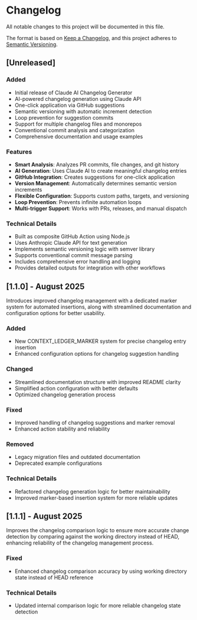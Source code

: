 # Changelog

All notable changes to this project will be documented in this file.

The format is based on [Keep a Changelog](https://keepachangelog.com/en/1.0.0/),
and this project adheres to [Semantic Versioning](https://semver.org/spec/v2.0.0.html).

## [Unreleased]

### Added

- Initial release of Claude AI Changelog Generator
- AI-powered changelog generation using Claude API
- One-click application via GitHub suggestions
- Semantic versioning with automatic increment detection
- Loop prevention for suggestion commits
- Support for multiple changelog files and monorepos
- Conventional commit analysis and categorization
- Comprehensive documentation and usage examples

### Features

- **Smart Analysis**: Analyzes PR commits, file changes, and git history
- **AI Generation**: Uses Claude AI to create meaningful changelog entries
- **GitHub Integration**: Creates suggestions for one-click application
- **Version Management**: Automatically determines semantic version increments
- **Flexible Configuration**: Supports custom paths, targets, and versioning
- **Loop Prevention**: Prevents infinite automation loops
- **Multi-trigger Support**: Works with PRs, releases, and manual dispatch

### Technical Details

- Built as composite GitHub Action using Node.js
- Uses Anthropic Claude API for text generation
- Implements semantic versioning logic with semver library
- Supports conventional commit message parsing
- Includes comprehensive error handling and logging
- Provides detailed outputs for integration with other workflows

## [1.1.0] - August 2025

Introduces improved changelog management with a dedicated marker system for automated insertions, along with streamlined documentation and configuration options for better usability.

### Added
- New CONTEXT_LEDGER_MARKER system for precise changelog entry insertion
- Enhanced configuration options for changelog suggestion handling

### Changed
- Streamlined documentation structure with improved README clarity
- Simplified action configuration with better defaults
- Optimized changelog generation process

### Fixed
- Improved handling of changelog suggestions and marker removal
- Enhanced action stability and reliability

### Removed
- Legacy migration files and outdated documentation
- Deprecated example configurations

### Technical Details
- Refactored changelog generation logic for better maintainability
- Improved marker-based insertion system for more reliable updates


## [1.1.1] - August 2025

Improves the changelog comparison logic to ensure more accurate change detection by comparing against the working directory instead of HEAD, enhancing reliability of the changelog management process.

### Fixed
- Enhanced changelog comparison accuracy by using working directory state instead of HEAD reference

### Technical Details
- Updated internal comparison logic for more reliable changelog state detection
<!-- Updated for AI processing at 2025-08-17T21:37:53.855Z -->
